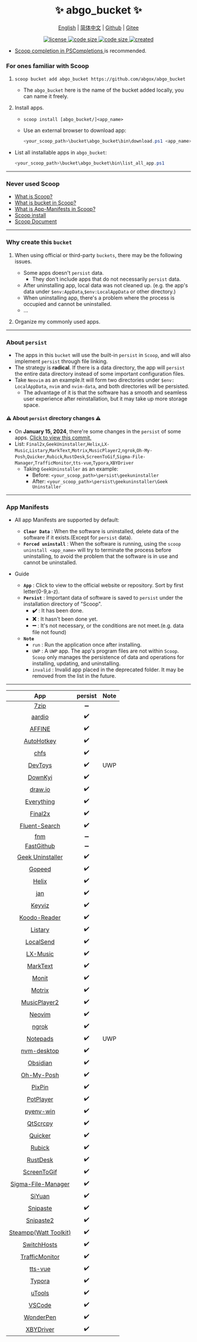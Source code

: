 <p align="center">
    <h1 align="center">✨ abgo_bucket ✨</h1>
</p>

<p align="center">
    <a href="README.md">English</a> |
    <a href="README-CN.md">简体中文</a> |
    <a href="https://github.com/abgox/abgo_bucket">Github</a> |
    <a href="https://gitee.com/abgox/abgo_bucket">Gitee</a>
</p>

<p align="center">
    <a href="https://github.com/abgox/abgo_bucket/blob/main/LICENSE">
        <img src="https://img.shields.io/github/license/abgox/abgo_bucket" alt="license" />
    </a>
    <a href="https://img.shields.io/github/languages/code-size/abgox/abgo_bucket.svg">
        <img src="https://img.shields.io/github/languages/code-size/abgox/abgo_bucket.svg" alt="code size" />
    </a>
    <a href="https://img.shields.io/github/repo-size/abgox/abgo_bucket.svg">
        <img src="https://img.shields.io/github/repo-size/abgox/abgo_bucket.svg" alt="code size" />
    </a>
    <a href="https://github.com/abgox/abgo_bucket">
        <img src="https://img.shields.io/badge/created-2023--6--1-blue" alt="created" />
    </a>
</p>

-   [Scoop completion in PSCompletions ](https://github.com/abgox/PSCompletions "PSCompletions")is recommended.

### For ones familiar with Scoop

1.  `scoop bucket add abgo_bucket https://github.com/abgox/abgo_bucket`

    -   The `abgo_bucket` here is the name of the bucket added locally, you can name it freely.

2.  Install apps.

    -   `scoop install [abgo_bucket/]<app_name>`

    -   Use an external browser to download app:

        ```powershell
        <your_scoop_path>\bucket\abgo_bucket\bin\download.ps1 <app_name> [-isUpdate]
        ```

-   List all installable apps in `abgo_bucket`:

    ```powershell
    <your_scoop_path>\bucket\abgo_bucket\bin\list_all_app.ps1
    ```

---

### Never used Scoop

-   [What is Scoop?](https://github.com/ScoopInstaller/Scoop)
-   [What is bucket in Scoop?](https://github.com/ScoopInstaller/Scoop/wiki/Buckets)
-   [What is App-Manifests in Scoop?](https://github.com/ScoopInstaller/Scoop/wiki/App-Manifests)
-   [Scoop install](https://github.com/ScoopInstaller/Install)
-   [Scoop Document](https://github.com/ScoopInstaller/Scoop/wiki)

---

### Why create this `bucket`

1. When using official or third-party `buckets`, there may be the following issues.

    - Some apps doesn't `persist` data.
        - They don't include apps that do not necessarily `persist` data.
    - After uninstalling app, local data was not cleaned up. (e.g. the app's data under `$env:AppData`,`$env:LocalAppData` or other directory.)
    - When uninstalling app, there's a problem where the process is occupied and cannot be uninstalled.
    - ...

2. Organize my commonly used apps.

---

### About `persist`

-   The apps in this `bucket` will use the built-in `persist` in `Scoop`, and will also implement `persist` through file linking.
-   The strategy is **radical**. If there is a data directory, the app will `persist` the entire data directory instead of some important configuration files.
-   Take `Neovim` as an example.It will form two directories under `$env: LocalAppData`, `nvim` and `nvim-data`, and both directories will be persisted.
    -   The advantage of it is that the software has a smooth and seamless user experience after reinstallation, but it may take up more storage space.

#### ⚠︎ About `persist` directory changes ⚠︎

-   On **January 15, 2024**, there're some changes in the `persist` of some apps. [Click to view this commit.](https://github.com/abgox/abgo_bucket/commit/3b65bc2fe6f836028e0b7bde9bce4de586550eb9)
-   List: `Final2x`,`GeekUninstaller`,`Helix`,`LX-Music`,`Listary`,`MarkText`,`Motrix`,`MusicPlayer2`,`ngrok`,`Oh-My-Posh`,`Quicker`,`Rubick`,`RustDesk`,`ScreenToGif`,`Sigma-File-Manager`,`TrafficMonitor`,`tts-vue`,`Typora`,`XBYDriver`
    -   Taking `GeekUninstaller` as an example:
        -   Before: `<your_scoop_path>\persist\geekuninstaller`
        -   After: `<your_scoop_path>\persist\geekuninstaller\Geek Uninstaller`

---

### App Manifests

-   All app Manifests are supported by default:

    -   **`Clear Data`** : When the software is uninstalled, delete data of the software if it exists.(Except for `persist` data).
    -   **`Forced uninstall`** : When the software is running, using the `scoop uninstall <app_name>` will try to terminate the process before uninstalling, to avoid the problem that the software is in use and cannot be uninstalled.

-   Guide

    -   **`App`** : Click to view to the official website or repository. Sort by first letter(0-9,a-z).
    -   **`Persist`** : Important data of software is saved to `persist` under the installation directory of "Scoop".
        -   **✔️** : It has been done.
        -   **❌** : It hasn't been done yet.
        -   **➖** : It's not necessary, or the conditions are not meet.(e.g. data file not found)
    -   **`Note`**
        -   `run` : Run the application once after installing.
        -   `UWP` : A `UWP` app. The app's program files are not within `Scoop`. `Scoop` only manages the persistence of data and operations for installing, updating, and uninstalling.
        -   `invalid` : Invalid app placed in the deprecated folder. It may be removed from the list in the future.

---

|                                     App                                     | persist | Note |
| :-------------------------------------------------------------------------: | :-----: | ---- |
|                          [7zip](https://7-zip.org)                          |   ➖    |      |
|                        [aardio](https://aardio.com)                         |   ✔️    |      |
|                        [AFFINE](https://affine.pro)                         |   ✔️    |      |
|                    [AutoHotkey](https://autohotkey.com)                     |   ✔️    |      |
|                        [chfs](http://iscute.cn/chfs)                        |   ✔️    |      |
|                       [DevToys](https://devtoys.app)                        |   ✔️    | UWP  |
|               [DownKyi](https://leiurayer.github.io/downkyi)                |   ✔️    |      |
|                     [draw.io](https://www.diagrams.net)                     |   ✔️    |      |
|                   [Everything](https://www.voidtools.com)                   |   ✔️    |      |
|                    [Final2x](https://final2x.tohru.top)                     |   ✔️    |      |
|                  [Fluent-Search](https://fluentsearch.net)                  |   ✔️    |      |
|                    [fnm](https://github.com/Schniz/fnm)                     |   ➖    |      |
|           [FastGithub](https://github.com/dotnetcore/FastGithub)            |   ➖    |      |
|               [Geek Uninstaller](https://geekuninstaller.com)               |   ✔️    |      |
|                        [Gopeed](https://gopeed.com)                         |   ✔️    |      |
|                      [Helix](https://helix-editor.com)                      |   ✔️    |      |
|                            [jan](https://jan.ai)                            |   ✔️    |      |
|                [Keyviz](https://mularahul.github.io/keyviz)                 |   ✔️    |      |
|                  [Koodo-Reader](https://koodo.960960.xyz)                   |   ✔️    |      |
|                     [Listary](https://www.listary.com)                      |   ✔️    |      |
|                     [LocalSend](https://localsend.org)                      |   ✔️    |      |
|                    [LX-Music](https://docs.lxmusic.top)                     |   ✔️    |      |
|                     [MarkText](https://www.marktext.cc)                     |   ✔️    |      |
|                      [Monit](https://monit.fzf404.art)                      |   ✔️    |      |
|                        [Motrix](https://motrix.app)                         |   ✔️    |      |
|        [MusicPlayer2](https://github.com/zhongyang219/MusicPlayer2)         |   ✔️    |      |
|                         [Neovim](https://neovim.io)                         |   ✔️    |      |
|                         [ngrok](https://ngrok.com)                          |   ✔️    |      |
|                   [Notepads](https://www.notepadsapp.com)                   |   ✔️    | UWP  |
|            [nvm-desktop](https://github.com/1111mp/nvm-desktop)             |   ✔️    |      |
|                       [Obsidian](https://obsidian.md)                       |   ✔️    |      |
|                     [Oh-My-Posh](https://ohmyposh.dev)                      |   ✔️    |      |
|                       [PixPin](https://pixpinapp.com)                       |   ✔️    |      |
|                   [PotPlayer](https://potplayer.daum.net)                   |   ✔️    |      |
|             [pyenv-win](https://github.com/pyenv-win/pyenv-win)             |   ✔️    |      |
|              [QtScrcpy](https://github.com/barry-ran/QtScrcpy)              |   ✔️    |      |
|                      [Quicker](https://getquicker.net)                      |   ✔️    |      |
|              [Rubick](https://github.com/rubickCenter/rubick)               |   ✔️    |      |
|              [RustDesk](https://github.com/rustdesk/rustdesk)               |   ✔️    |      |
|         [ScreenToGif](https://github.com/NickeManarin/ScreenToGif)          |   ✔️    |      |
| [Sigma-File-Manager](https://github.com/aleksey-hoffman/sigma-file-manager) |   ✔️    |      |
|                     [SiYuan](https://b3log.org/siyuan)                      |   ✔️    |      |
|                    [Snipaste](https://www.snipaste.com)                     |   ✔️    |      |
|                    [Snipaste2](https://www.snipaste.com)                    |   ✔️    |      |
|                [Steampp(Watt Toolkit)](https://steampp.net)                 |   ✔️    |      |
|                [SwitchHosts](https://switchhosts.vercel.app)                |   ✔️    |      |
|      [TrafficMonitor](https://github.com/zhongyang219/TrafficMonitor)       |   ✔️    |      |
|                [tts-vue](https://github.com/LokerL/tts-vue)                 |   ✔️    |      |
|                         [Typora](https://typora.io)                         |   ✔️    |      |
|                          [uTools](https://u.tools)                          |   ✔️    |      |
|                   [VSCode](https://code.visualstudio.com)                   |   ✔️    |      |
|               [WonderPen](https://www.tominlab.com/wonderpen)               |   ✔️    |      |
|            [XBYDriver](https://github.com/gaozhangmin/aliyunpan)            |   ✔️    |      |
